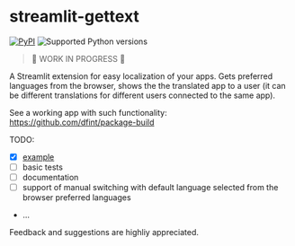 # streamlit-gettext

[![PyPI](https://img.shields.io/pypi/v/streamlit-gettext)](https://pypi.org/project/streamlit-gettext/)
![Supported Python versions](https://img.shields.io/pypi/pyversions/streamlit-gettext)

> 🚧 WORK IN PROGRESS 🚧

A Streamlit extension for easy localization of your apps. Gets preferred languages from the browser, shows the the translated app to a user (it can be different translations for different users connected to the same app).

See a working app with such functionality: <https://github.com/dfint/package-build>

TODO:

- [x] [example](https://github.com/insolor/streamlit-gettext/blob/main/example)
- [ ] basic tests
- [ ] documentation
- [ ] support of manual switching with default language selected from the browser preferred languages
- ...

Feedback and suggestions are highliy appreciated.
